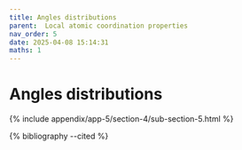 ```yaml
---
title: Angles distributions
parent:  Local atomic coordination properties
nav_order: 5
date: 2025-04-08 15:14:31
maths: 1
---
```


# Angles distributions

{% include appendix/app-5/section-4/sub-section-5.html %}

{% bibliography --cited %}


